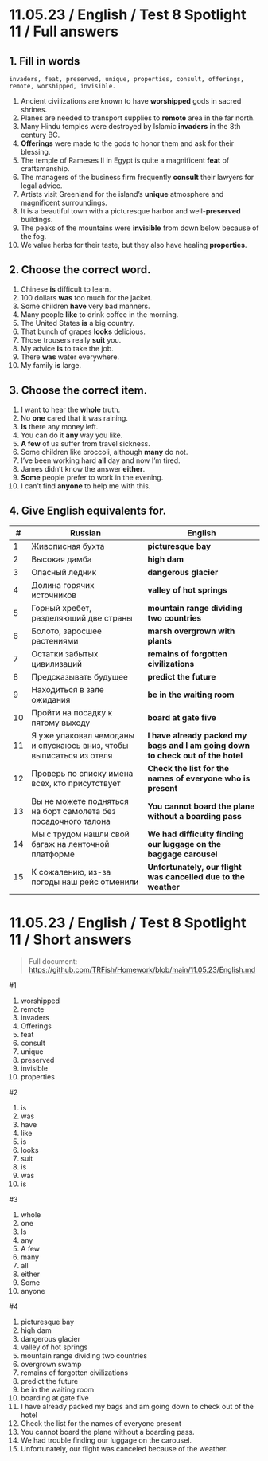 # 11.05.23 / English / Test 8 Spotlight 11 / Full answers
## 1. Fill in words

    invaders, feat, preserved, unique, properties, consult, offerings, remote, worshipped, invisible.

1. Ancient civilizations are known to have **worshipped** gods in sacred shrines.
2. Planes are needed to transport supplies to **remote** area in the far north.
3. Many Hindu temples were destroyed by Islamic **invaders** in the 8th century BC.
4. **Offerings** were made to the gods to honor them and ask for their blessing.
5. The temple of Rameses II in Egypt is quite a magnificent **feat** of craftsmanship.
6. The managers of the business firm frequently **consult** their lawyers for legal advice.
7. Artists visit Greenland for the island’s **unique** atmosphere and magnificent surroundings.
8. It is a beautiful town with a picturesque harbor and well-**preserved** buildings.
9. The peaks of the mountains were **invisible** from down below because of the fog.
10. We value herbs for their taste, but they also have healing **properties**.

## 2. Choose the correct word.

1. Chinese **is** difficult to learn.
2. 100 dollars **was** too much for the jacket.
3. Some children **have** very bad manners.
4. Many people **like** to drink coffee in the morning.
5. The United States **is** a big country.
6. That bunch of grapes **looks** delicious.
7. Those trousers really **suit** you.
8. My advice **is** to take the job.
9. There **was** water everywhere.
10. My family **is** large.

## 3. Choose the correct item.

1. I want to hear the **whole** truth.
2. No **one** cared that it was raining.
3. **Is** there any money left.
4. You can do it **any** way you like.
5. **A few** of us suffer from travel sickness.
6. Some children like broccoli, although **many** do not.
7. I’ve been working hard **all** day and now I’m tired.
8. James didn’t know the answer **either**.
9. **Some** people prefer to work in the evening.
10. I can’t find **anyone** to help me with this.

## 4. Give English equivalents for.

| #  | Russian                                                             | English                                                                         |
| -- | ------------------------------------------------------------------- | ------------------------------------------------------------------------------- |
| 1  | Живописная бухта                                                    | **picturesque bay**                                                             |
| 2  | Высокая дамба                                                       | **high dam**                                                                    |
| 3  | Опасный ледник                                                      | **dangerous glacier**                                                           |
| 4  | Долина горячих источников                                           | **valley of hot springs**                                                       |
| 5  | Горный хребет, разделяющий две страны                               | **mountain range dividing two countries**                                       |
| 6  | Болото, заросшее растениями                                         | **marsh overgrown with plants**                                                 |
| 7  | Остатки забытых цивилизаций                                         | **remains of forgotten civilizations**                                          |
| 8  | Предсказывать будущее                                               | **predict the future**                                                          |
| 9  | Находиться в зале ожидания                                          | **be in the waiting room**                                                      |
| 10 | Пройти на посадку к пятому выходу                                   | **board at gate five**                                                          |
| 11 | Я уже упаковал чемоданы и спускаюсь вниз, чтобы выписаться из отеля | **I have already packed my bags and I am going down to check out of the hotel** |
| 12 | Проверь по списку имена всех, кто присутствует                      | **Check the list for the names of everyone who is present**                     |
| 13 | Вы не можете подняться на борт самолета без посадочного талона      | **You cannot board the plane without a boarding pass**                          |
| 14 | Мы с трудом нашли свой багаж на ленточной платформе                 | **We had difficulty finding our luggage on the baggage carousel**               |
| 15 | К сожалению, из-за погоды наш рейс отменили                         | **Unfortunately, our flight was cancelled due to the weather**                  |

# 11.05.23 / English / Test 8 Spotlight 11 / Short answers
> Full document: https://github.com/TRFish/Homework/blob/main/11.05.23/English.md

#1
1. worshipped
2. remote
3. invaders
4. Offerings
5. feat
6. consult
7. unique
8. preserved
9. invisible
10. properties

#2
1. is
2. was
3. have
4. like
5. is
6. looks
7. suit
8. is
9. was
10. is

#3
1. whole
2. one
3. Is
4. any
5. A few
6. many
7. all
8. either
9. Some
10. anyone

#4
1. picturesque bay
2. high dam
3. dangerous glacier
4. valley of hot springs
5. mountain range dividing two countries
6. overgrown swamp
7. remains of forgotten civilizations
8. predict the future
9. be in the waiting room
10. boarding at gate five
11. I have already packed my bags and am going down to check out of the hotel
12. Check the list for the names of everyone present
13. You cannot board the plane without a boarding pass.
14. We had trouble finding our luggage on the carousel.
15. Unfortunately, our flight was canceled because of the weather.
